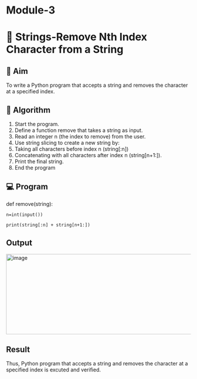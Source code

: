 # Module-3
# 🧹 Strings-Remove Nth Index Character from a String

## 🎯 Aim
To write a Python program that accepts a string and removes the character at a specified index.

## 🧠 Algorithm
1. Start the program.
2. Define a function remove that takes a string as input.
3. Read an integer n (the index to remove) from the user.
4. Use string slicing to create a new string by:
5. Taking all characters before index n (string[:n])
6. Concatenating with all characters after index n (string[n+1:]).
7. Print the final string.
8. End the program

## 💻 Program
def remove(string):
   
    n=int(input())
   
    print(string[:n] + string[n+1:])

## Output
<img width="673" height="219" alt="image" src="https://github.com/user-attachments/assets/af3784cc-1f54-445f-9660-f10f331d58d9" />


## Result

Thus, Python program that accepts a string and removes the character at a specified index is excuted and verified.
